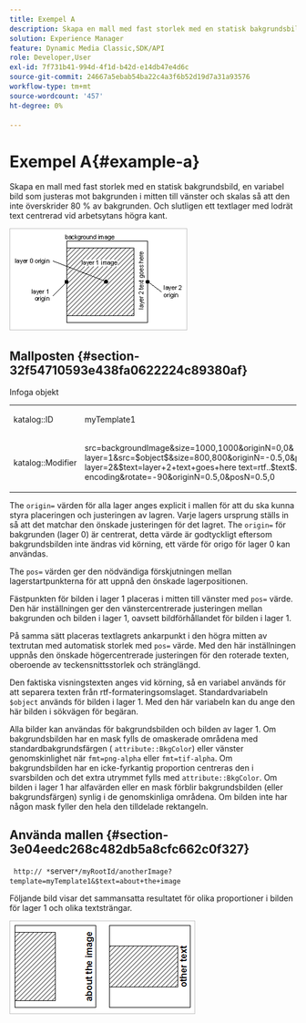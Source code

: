 ```yaml
---
title: Exempel A
description: Skapa en mall med fast storlek med en statisk bakgrundsbild, en variabel bild som justeras mot bakgrunden i mitten till vänster och skalas så att den inte överskrider 80 % av bakgrunden. Och slutligen ett textlager med lodrät text centrerad vid arbetsytans högra kant.
solution: Experience Manager
feature: Dynamic Media Classic,SDK/API
role: Developer,User
exl-id: 7f731b41-994d-4f1d-b42d-e14db47e4d6c
source-git-commit: 24667a5ebab54ba22c4a3f6b52d19d7a31a93576
workflow-type: tm+mt
source-wordcount: '457'
ht-degree: 0%

---
```


# Exempel A{#example-a}

Skapa en mall med fast storlek med en statisk bakgrundsbild, en variabel bild som justeras mot bakgrunden i mitten till vänster och skalas så att den inte överskrider 80 % av bakgrunden. Och slutligen ett textlager med lodrät text centrerad vid arbetsytans högra kant.

![Exempel på en bild](assets/examplea.png)

## Mallposten {#section-32f54710593e438fa0622224c89380af}

Infoga objekt

<table id="simpletable_97ECA49445634F59B3F1D100412EFC70"> 
 <tr class="strow"> 
  <td class="stentry"> <p> <span class="codeph"> katalog::ID </span> </p> </td> 
  <td class="stentry"> <p> <span class="codeph"> myTemplate1 </span> </p> </td> 
 </tr> 
 <tr class="strow"> 
  <td class="stentry"> <p> <span class="codeph"> katalog::Modifier </span> </p> </td> 
  <td class="stentry"> <p> <span class="codeph"> src=backgroundImage&amp;size=1000,1000&amp;originN=0,0&amp; layer=1&amp;src=$object$&amp;size=800,800&amp;originN=-0.5,0&amp;posN=-0.5,0&amp; layer=2&amp;$text=layer+2+text+goes+here text=rtf..$text$...rtf-encoding&amp;rotate=-90&amp;originN=0.5,0&amp;posN=0.5,0 </span> </p> </td> 
 </tr> 
</table>

The `origin=` värden för alla lager anges explicit i mallen för att du ska kunna styra placeringen och justeringen av lagren. Varje lagers ursprung ställs in så att det matchar den önskade justeringen för det lagret. The `origin=` för bakgrunden (lager 0) är centrerat, detta värde är godtyckligt eftersom bakgrundsbilden inte ändras vid körning, ett värde för origo för lager 0 kan användas.

The `pos=` värden ger den nödvändiga förskjutningen mellan lagerstartpunkterna för att uppnå den önskade lagerpositionen.

Fästpunkten för bilden i lager 1 placeras i mitten till vänster med `pos=` värde. Den här inställningen ger den vänstercentrerade justeringen mellan bakgrunden och bilden i lager 1, oavsett bildförhållandet för bilden i lager 1.

På samma sätt placeras textlagrets ankarpunkt i den högra mitten av textrutan med automatisk storlek med `pos=` värde. Med den här inställningen uppnås den önskade högercentrerade justeringen för den roterade texten, oberoende av teckensnittsstorlek och stränglängd.

Den faktiska visningstexten anges vid körning, så en variabel används för att separera texten från rtf-formateringsomslaget. Standardvariabeln `$object` används för bilden i lager 1. Med den här variabeln kan du ange den här bilden i sökvägen för begäran.

Alla bilder kan användas för bakgrundsbilden och bilden av lager 1. Om bakgrundsbilden har en mask fylls de omaskerade områdena med standardbakgrundsfärgen ( `attribute::BkgColor`) eller vänster genomskinlighet när `fmt=png-alpha` eller `fmt=tif-alpha`. Om bakgrundsbilden har en icke-fyrkantig proportion centreras den i svarsbilden och det extra utrymmet fylls med `attribute::BkgColor`. Om bilden i lager 1 har alfavärden eller en mask förblir bakgrundsbilden (eller bakgrundsfärgen) synlig i de genomskinliga områdena. Om bilden inte har någon mask fyller den hela den tilldelade rektangeln.

## Använda mallen {#section-3e04eedc268c482db5a8cfc662c0f327}

` http:// *`server`*/myRootId/anotherImage?template=myTemplate1&$text=about+the+image`

Följande bild visar det sammansatta resultatet för olika proportioner i bilden för lager 1 och olika textsträngar.

![Exempel på en sammansatt resultatbild](assets/exampleausing.png)
